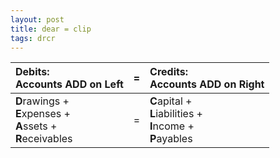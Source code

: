 ```yaml
---
layout: post
title: dear = clip
tags: drcr
---
```


| Debits: <br> Accounts ADD on Left |=| Credits: <br> Accounts ADD on Right |
|:----------|:-:|:-|
| **D**rawings + <br> **E**xpenses + <br> **A**ssets + <br> **R**eceivables |=| **C**apital + <br> **L**iabilities + <br> **I**ncome + <br> **P**ayables |

